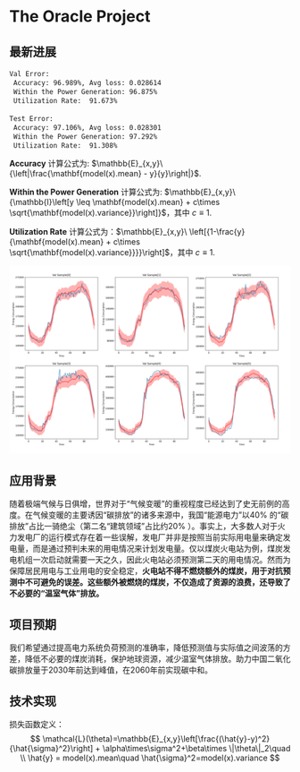 # The Oracle Project
## 最新进展

```
Val Error: 
 Accuracy: 96.989%, Avg loss: 0.028614
 Within the Power Generation: 96.875%
 Utilization Rate:  91.673%

Test Error: 
 Accuracy: 97.106%, Avg loss: 0.028301
 Within the Power Generation: 97.292%
 Utilization Rate:  91.308%
```
**Accuracy** 计算公式为: $\mathbb{E}_{x,y}\ {\left|\frac{\mathbf{model(x).mean} - y}{y}\right|}$.

**Within the Power Generation** 计算公式为: $\mathbb{E}_{x,y}\ {\mathbb{I}\left[y \leq \mathbf{model(x).mean} + c\times \sqrt{\mathbf{model(x).variance}}\right]}$，其中 $c\equiv1$.

**Utilization Rate** 计算公式为：$\mathbb{E}_{x,y}\ \left[{1-\frac{y}{\mathbf{model(x).mean} + c\times \sqrt{\mathbf{model(x).variance}}}}\right]$，其中 $c\equiv1$.

![A Example of Performances](https://github.com/Googol2002/Energy-Consumption-Forecasting/blob/main/figure/Performance-Date(2022-10-03%2016-24-03).png "A Example of Performances")

## 应用背景

随着极端气候与日俱增，世界对于“气候变暖”的重视程度已经达到了史无前例的高度。在气候变暖的主要诱因“碳排放”的诸多来源中，我国“能源电力”以40% 的“碳排放”占比一骑绝尘（第二名“建筑领域”占比约20% ）。事实上，大多数人对于火力发电厂的运行模式存在着一些误解，发电厂并非是按照当前实际用电量来确定发电量，而是通过预判未来的用电情况来计划发电量。仅以煤炭火电站为例，煤炭发电机组一次启动就需要一天之久，因此火电站必须预测第二天的用电情况。然而为保障居民用电与工业用电的安全稳定，**火电站不得不燃烧额外的煤炭，用于对抗预测中不可避免的误差。这些额外被燃烧的煤炭，不仅造成了资源的浪费，还导致了不必要的“温室气体”排放。**

## 项目预期
我们希望通过提高电力系统负荷预测的准确率，降低预测值与实际值之间波荡的方差，降低不必要的煤炭消耗，保护地球资源，减少温室气体排放。助力中国二氧化碳排放量于2030年前达到峰值，在2060年前实现碳中和。

## 技术实现

损失函数定义：
$$
\mathcal{L}(\theta)=\mathbb{E}_{x,y}\left[\frac{(\hat{y}-y)^2}{\hat{\sigma}^2}\right] + \alpha\times\sigma^2+\beta\times \|\theta\|_2\quad \\
\hat{y} = model(x).mean\quad \hat{\sigma}^2=model(x).variance
$$


